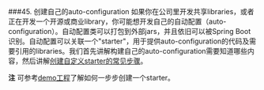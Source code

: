 ###45. 创建自己的auto-configuration
如果你在公司里开发共享libraries，或者正在开发一个开源或商业library，你可能想开发自己的自动配置（auto-configuration）。自动配置类可以打包到外部jars，并且依旧可以被Spring Boot识别。自动配置可以关联一个"starter"，用于提供auto-configuration的代码及需要引用的libraries。我们首先讲解构建自己的auto-configuration需要知道哪些内容，然后讲解[创建自定义starter的常见步骤](http://docs.spring.io/spring-boot/docs/1.4.1.RELEASE/reference/htmlsingle/#boot-features-custom-starter)。

**注** 可参考[demo工程](https://github.com/snicoll-demos/spring-boot-master-auto-configuration)了解如何一步步创建一个starter。

